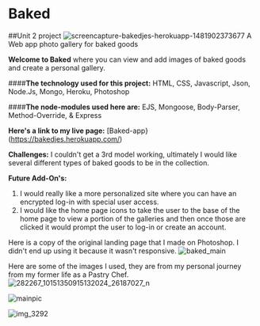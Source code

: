 # Baked
##Unit 2 project
![screencapture-bakedjes-herokuapp-1481902373677](https://cloud.githubusercontent.com/assets/22794560/21268061/4d019dbc-c36a-11e6-92ce-54d9130eb2c4.png)
A Web app photo gallery for baked goods

**Welcome to Baked**
where you can view and add images of baked goods and create a personal gallery.

####**The technology used for this project:**
HTML, CSS, Javascript, Json, Node.Js, Mongo, Heroku, Photoshop

####**The node-modules used here are:**
EJS, Mongoose, Body-Parser, Method-Override, & Express

**Here's a link to my live page:**
[Baked-app}(https://bakedjes.herokuapp.com/)


**Challenges:**
I couldn't get a 3rd model working, ultimately I would like several different
types of baked goods to be in the collection.

**Future Add-On's:**
1.  I would really like a more personalized site where you can have an encrypted log-in
with special user access.
1.  I would like the home page icons to take the user to the base of the home page to view a portion of the galleries and then once those are clicked it would prompt the user to log-in or create an account.  

Here is a copy of the original landing page that I made on Photoshop. I didn't end up using it because it wasn't responsive.
![baked_main](https://cloud.githubusercontent.com/assets/22794560/21268481/3695fb5c-c36c-11e6-98a5-bb27cb06905f.jpg)

Here are some of the images I used, they are from my personal journey from my former life as a Pastry Chef.
![282267_10151350915132024_26187027_n](https://cloud.githubusercontent.com/assets/22794560/21268395/e1c82118-c36b-11e6-8aab-353add421494.jpg)

![mainpic](https://cloud.githubusercontent.com/assets/22794560/21268408/ec96baf0-c36b-11e6-99ac-2e3fef9576f4.jpg)

![img_3292](https://cloud.githubusercontent.com/assets/22794560/21268519/66872156-c36c-11e6-8cbf-aa3c10bc60fa.PNG)
